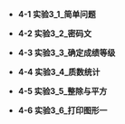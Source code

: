 * **4-1 实验3_1_简单问题**

* **4-2 实验3_2_密码文**

* **4-3 实验3_3_确定成绩等级**

* **4-4 实验3_4_质数统计**

* **4-5 实验3_5_整除与平方**

* **4-6 实验3_6_打印图形一**

  